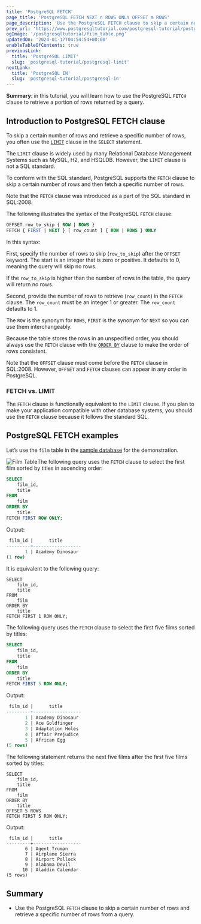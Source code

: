 ```yaml
---
title: 'PostgreSQL FETCH'
page_title: 'PostgreSQL FETCH NEXT n ROWS ONLY OFFSET m ROWS'
page_description: 'Use the PostgreSQL FETCH clause to skip a certain number of rows and retrieve a specific number of rows from a query.'
prev_url: 'https://www.postgresqltutorial.com/postgresql-tutorial/postgresql-fetch/'
ogImage: '/postgresqltutorial/film_table.png'
updatedOn: '2024-01-17T04:54:54+00:00'
enableTableOfContents: true
previousLink:
  title: 'PostgreSQL LIMIT'
  slug: 'postgresql-tutorial/postgresql-limit'
nextLink:
  title: 'PostgreSQL IN'
  slug: 'postgresql-tutorial/postgresql-in'
---
```


**Summary**: in this tutorial, you will learn how to use the PostgreSQL `FETCH` clause to retrieve a portion of rows returned by a query.

## Introduction to PostgreSQL FETCH clause

To skip a certain number of rows and retrieve a specific number of rows, you often use the [`LIMIT`](postgresql-limit) clause in the `SELECT` statement.

The `LIMIT` clause is widely used by many Relational Database Management Systems such as MySQL, H2, and HSQLDB. However, the `LIMIT` clause is not a SQL standard.

To conform with the SQL standard, PostgreSQL supports the `FETCH` clause to skip a certain number of rows and then fetch a specific number of rows.

Note that the `FETCH` clause was introduced as a part of the SQL standard in SQL:2008\.

The following illustrates the syntax of the PostgreSQL `FETCH` clause:

```sql
OFFSET row_to_skip { ROW | ROWS }
FETCH { FIRST | NEXT } [ row_count ] { ROW | ROWS } ONLY
```

In this syntax:

First, specify the number of rows to skip (`row_to_skip`) after the `OFFSET` keyword. The start is an integer that is zero or positive. It defaults to 0, meaning the query will skip no rows.

If the `row_to_skip` is higher than the number of rows in the table, the query will return no rows.

Second, provide the number of rows to retrieve (`row_count`) in the `FETCH` clause. The `row_count` must be an integer 1 or greater. The `row_count` defaults to 1\.

The `ROW` is the synonym for `ROWS`, `FIRST` is the synonym for `NEXT` so you can use them interchangeably.

Because the table stores the rows in an unspecified order, you should always use the `FETCH` clause with the [`ORDER BY`](postgresql-order-by) clause to make the order of rows consistent.

Note that the `OFFSET` clause must come before the `FETCH` clause in SQL:2008\. However, `OFFSET` and `FETCH` clauses can appear in any order in PostgreSQL.

### FETCH vs. LIMIT

The `FETCH` clause is functionally equivalent to the `LIMIT` clause. If you plan to make your application compatible with other database systems, you should use the `FETCH` clause because it follows the standard SQL.

## PostgreSQL FETCH examples

Let’s use the `film` table in the [sample database](../postgresql-getting-started/postgresql-sample-database) for the demonstration.

![Film Table](/postgresqltutorial/film_table.png)The following query uses the `FETCH` clause to select the first film sorted by titles in ascending order:

```sql
SELECT
    film_id,
    title
FROM
    film
ORDER BY
    title
FETCH FIRST ROW ONLY;
```

Output:

```sql
 film_id |      title
---------+------------------
       1 | Academy Dinosaur
(1 row)
```

It is equivalent to the following query:

```
SELECT
    film_id,
    title
FROM
    film
ORDER BY
    title
FETCH FIRST 1 ROW ONLY;
```

The following query uses the `FETCH` clause to select the first five films sorted by titles:

```sql
SELECT
    film_id,
    title
FROM
    film
ORDER BY
    title
FETCH FIRST 5 ROW ONLY;
```

Output:

```sql
 film_id |      title
---------+------------------
       1 | Academy Dinosaur
       2 | Ace Goldfinger
       3 | Adaptation Holes
       4 | Affair Prejudice
       5 | African Egg
(5 rows)
```

The following statement returns the next five films after the first five films sorted by titles:

```
SELECT
    film_id,
    title
FROM
    film
ORDER BY
    title
OFFSET 5 ROWS
FETCH FIRST 5 ROW ONLY;
```

Output:

```
 film_id |      title
---------+------------------
       6 | Agent Truman
       7 | Airplane Sierra
       8 | Airport Pollock
       9 | Alabama Devil
      10 | Aladdin Calendar
(5 rows)
```

## Summary

- Use the PostgreSQL `FETCH` clause to skip a certain number of rows and retrieve a specific number of rows from a query.
